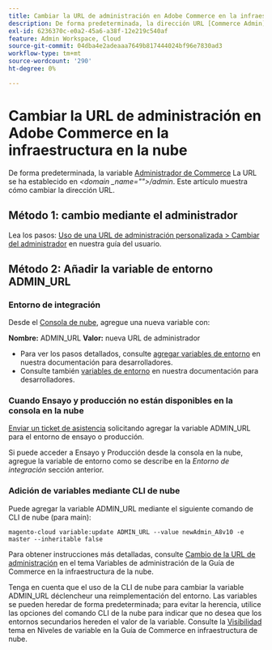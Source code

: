 ```yaml
---
title: Cambiar la URL de administración en Adobe Commerce en la infraestructura en la nube
description: De forma predeterminada, la dirección URL [Commerce Admin](https://docs.magento.com/m2/ee/user_guide/stores/admin.html) se establece en *&lt;domain\_name&gt;/admin*. Este artículo muestra cómo cambiar la dirección URL.
exl-id: 6236370c-e0a2-45a6-a38f-12e219c540af
feature: Admin Workspace, Cloud
source-git-commit: 04dba4e2adeaaa7649b817444024bf96e7830ad3
workflow-type: tm+mt
source-wordcount: '290'
ht-degree: 0%

---
```


# Cambiar la URL de administración en Adobe Commerce en la infraestructura en la nube

De forma predeterminada, la variable [Administrador de Commerce](https://experienceleague.adobe.com/docs/commerce-admin/start/admin/admin.html) La URL se ha establecido en *&lt;domain _name=&quot;&quot;>/admin*. Este artículo muestra cómo cambiar la dirección URL.

## Método 1: cambio mediante el administrador

Lea los pasos: [Uso de una URL de administración personalizada > Cambiar del administrador](https://experienceleague.adobe.com/docs/commerce-admin/stores-sales/site-store/store-urls.html#use-a-custom-admin-url) en nuestra guía del usuario.

## Método 2: Añadir la variable de entorno ADMIN\_URL

### Entorno de integración

Desde el [Consola de nube](https://experienceleague.adobe.com/docs/commerce-cloud-service/user-guide/project/overview.html), agregue una nueva variable con:

**Nombre:** ADMIN\_URL **Valor:** nueva URL de administrador

* Para ver los pasos detallados, consulte [agregar variables de entorno](https://experienceleague.adobe.com/docs/commerce-cloud-service/user-guide/project/overview.html#configure-environment) en nuestra documentación para desarrolladores.
* Consulte también [variables de entorno](https://experienceleague.adobe.com/docs/commerce-cloud-service/user-guide/configure/env/stage/variables-admin.html) en nuestra documentación para desarrolladores.

### Cuando Ensayo y producción no están disponibles en la consola en la nube

[Enviar un ticket de asistencia](/help/help-center-guide/help-center/magento-help-center-user-guide.md#submit-ticket) solicitando agregar la variable ADMIN\_URL para el entorno de ensayo o producción.

Si puede acceder a Ensayo y Producción desde la consola en la nube, agregue la variable de entorno como se describe en la *Entorno de integración* sección anterior.

### Adición de variables mediante CLI de nube

Puede agregar la variable ADMIN\_URL mediante el siguiente comando de CLI de nube (para main):

`magento-cloud variable:update ADMIN_URL --value newAdmin_A8v10 -e master --inheritable false`

Para obtener instrucciones más detalladas, consulte [Cambio de la URL de administración](https://experienceleague.adobe.com/docs/commerce-cloud-service/user-guide/configure/env/stage/variables-admin.html?lang=en#change-the-admin-url) en el tema Variables de administración de la Guía de Commerce en la infraestructura de la nube.

Tenga en cuenta que el uso de la CLI de nube para cambiar la variable ADMIN\_URL déclencheur una reimplementación del entorno. Las variables se pueden heredar de forma predeterminada; para evitar la herencia, utilice las opciones del comando CLI de la nube para indicar que no desea que los entornos secundarios hereden el valor de la variable. Consulte la [Visibilidad](https://experienceleague.adobe.com/docs/commerce-cloud-service/user-guide/configure/env/variable-levels.html#visibility) tema en Niveles de variable en la Guía de Commerce en infraestructura de nube.
